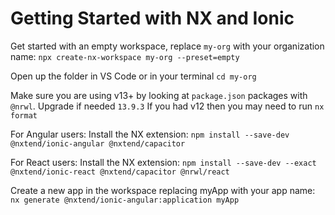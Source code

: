 
# Getting Started with NX and Ionic
Get started with an empty workspace, replace `my-org` with your organization name:
`npx create-nx-workspace my-org --preset=empty`

Open up the folder in VS Code or in your terminal `cd my-org`

Make sure you are using v13+ by looking at `package.json` packages with `@nrwl`. Upgrade if needed `13.9.3`
If you had v12 then you may need to run `nx format`

For Angular users: Install the NX extension:
`npm install --save-dev @nxtend/ionic-angular @nxtend/capacitor`

For React users: Install the NX extension:
`npm install --save-dev --exact @nxtend/ionic-react @nxtend/capacitor @nrwl/react`

Create a new app in the workspace replacing myApp with your app name:
`nx generate @nxtend/ionic-angular:application myApp`


